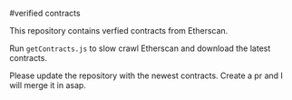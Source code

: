 #verified contracts

This repository contains verfied contracts from Etherscan. 

Run `getContracts.js` to slow crawl Etherscan and download the latest contracts. 

Please update the repository with the newest contracts. Create a pr and I will merge it in asap. 


